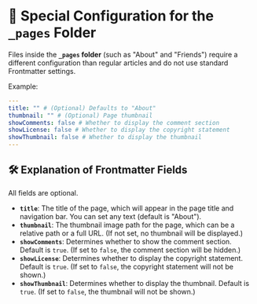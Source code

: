 # 📄 Special Configuration for the `_pages` Folder

Files inside the **`_pages` folder** (such as "About" and "Friends") require a different configuration than regular articles and do not use standard Frontmatter settings.

Example:

```yaml
---
title: "" # (Optional) Defaults to "About"
thumbnail: "" # (Optional) Page thumbnail
showComments: false # Whether to display the comment section
showLicense: false # Whether to display the copyright statement
showThumbnail: false # Whether to display the thumbnail
---
```

## 🛠️ Explanation of Frontmatter Fields

All fields are optional.

- **`title`**: The title of the page, which will appear in the page title and navigation bar. You can set any text (default is "About").
- **`thumbnail`**: The thumbnail image path for the page, which can be a relative path or a full URL. (If not set, no thumbnail will be displayed.)
- **`showComments`**: Determines whether to show the comment section. Default is `true`. (If set to `false`, the comment section will be hidden.)
- **`showLicense`**: Determines whether to display the copyright statement. Default is `true`. (If set to `false`, the copyright statement will not be shown.)
- **`showThumbnail`**: Determines whether to display the thumbnail. Default is `true`. (If set to `false`, the thumbnail will not be shown.)
